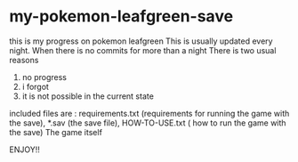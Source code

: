 # my-pokemon-leafgreen-save
this is my progress on pokemon leafgreen
This is usually updated every night.
When there is no commits for more than a night
There is two usual reasons
1. no progress
2. i forgot
3. it is not possible in the current state

included files are :
requirements.txt (requirements for running the game with the save),
*.sav (the save file),
HOW-TO-USE.txt ( how to run the game with the save)
The game itself




ENJOY!!

